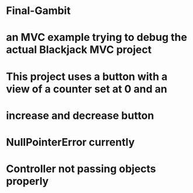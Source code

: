 # Final-Gambit
# an MVC example trying to debug the actual Blackjack MVC project
# This project uses a button with a view of a counter set at 0 and an
# increase and decrease button
# NullPointerError currently
# Controller not passing objects properly
